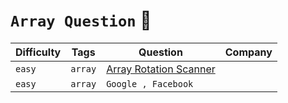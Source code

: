 
# `Array Question`  🦋
| Difficulty      | Tags        | Question        | Company |
| --------------- | ----------- |-----------------|---------|
| `easy`      |    `array`   | [Array Rotation Scanner](https://github.com/anishkumar127/Java-Data-Structure-Algorithm-Solutions/blob/main/Arrays/Array%20Rotation%20Scanner.java)  
| `easy`   | `array`        |`Google , Facebook`